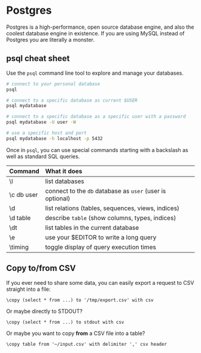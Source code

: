 # Postgres

Postgres is a high-performance, open source database engine, and also the coolest database engine in existence. If you are using MySQL instead of Postgres you are literally a monster.

## psql cheat sheet

Use the `psql` command line tool to explore and manage your databases.

```bash
# connect to your personal database
psql

# connect to a specific database as current $USER
psql mydatabase

# connect to a specific database as a specific user with a password
psql mydatabase -U user -W

# use a specific host and port
psql mydatabase -h localhost -p 5432
```

Once in `psql`, you can use special commands starting with a backslash as well as standard SQL queries.

| Command | What it does |
| :--- | :--- |
| \l | list databases |
| \c db user | connect to the `db` database as `user` \(user is optional\) |
| \d | list relations \(tables, sequences, views, indices\) |
| \d table | describe `table` \(show columns, types, indices\) |
| \dt | list tables in the current database |
| \e | use your $EDITOR to write a long query |
| \timing | toggle display of query execution times |

## Copy to/from CSV

If you ever need to share some data, you can easily export a request to CSV straight into a file:

```text
\copy (select * from ...) to '/tmp/export.csv' with csv
```

Or maybe directly to STDOUT?

```text
\copy (select * from ...) to stdout with csv
```

Or maybe you want to copy **from** a CSV file into a table?

```text
\copy table from '~/input.csv' with delimiter ',' csv header
```







